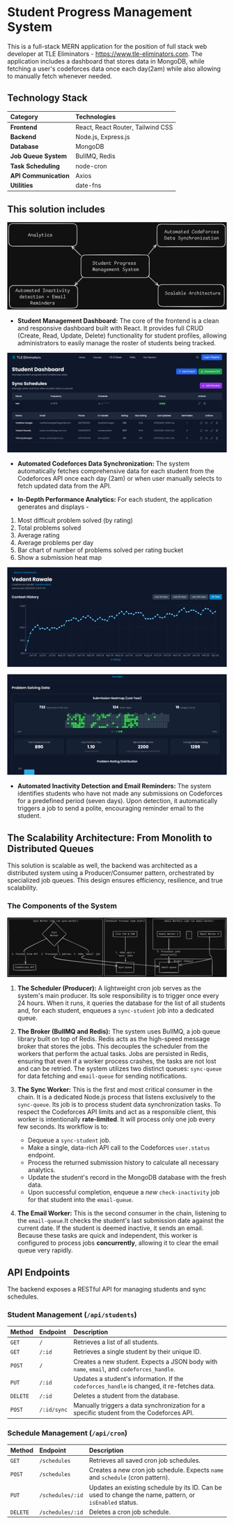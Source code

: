 # Student Progress Management System

This is a full-stack MERN application for the position of full stack web developer at TLE Eliminators - https://www.tle-eliminators.com. The application includes a dashboard that stores data in MongoDB, while fetching a user's codeforces data once each day(2am) while also allowing to manually fetch whenever needed. 


## Technology Stack

| Category             | Technologies                               |
| :------------------- | :----------------------------------------- |
| **Frontend**         | React, React Router, Tailwind CSS          |
| **Backend**          | Node.js, Express.js                        |
| **Database**         | MongoDB                                    |
| **Job Queue System** | BullMQ, Redis                              |
| **Task Scheduling**  | node-cron                                  |
| **API Communication**| Axios                                      |
| **Utilities**        | date-fns                                   |


## This solution includes


![Jist of the solution](jist.png)


*   **Student Management Dashboard:** The core of the frontend is a clean and responsive dashboard built with React. It provides full CRUD (Create, Read, Update, Delete) functionality for student profiles, allowing administrators to easily manage the roster of students being tracked.

  
![Dashboard](dashboard.png)


*   **Automated Codeforces Data Synchronization:** The system automatically fetches comprehensive data for each student from the Codeforces API once each day (2am) or when user manually selects to fetch updated data from the API.




*   **In-Depth Performance Analytics:** For each student, the application generates and displays -
1. Most difficult problem solved (by rating)
2. Total problems solved
3. Average rating
4. Average problems per day
5. Bar chart of number of problems solved per rating bucket
6. Show a submission heat map


![Analytics](analytics-1.png)


![Analytics](analytics-2.png)


*   **Automated Inactivity Detection and Email Reminders:** The system  identifies students who have not made any submissions on Codeforces for a predefined period (seven days). Upon detection, it automatically triggers a job to send a polite, encouraging reminder email to the student. 

## The Scalability Architecture: From Monolith to Distributed Queues

This solution is scalable as well, the backend was architected as a distributed system using a Producer/Consumer pattern, orchestrated by specialized job queues. This design ensures efficiency, resilience, and true scalability.

### The Components of the System


![Scalable](scalable.png)


1.  **The Scheduler (Producer):** A lightweight cron job serves as the system's main producer. Its sole responsibility is to trigger once every 24 hours. When it runs, it queries the database for the list of all students and, for each student, enqueues a `sync-student` job into a dedicated queue. 

2.  **The Broker (BullMQ and Redis):** The system uses BullMQ, a job queue library built on top of Redis. Redis acts as the high-speed message broker that stores the jobs. This decouples the scheduler from the workers that perform the actual tasks. Jobs are persisted in Redis, ensuring that even if a worker process crashes, the tasks are not lost and can be retried. The system utilizes two distinct queues: `sync-queue` for data fetching and `email-queue` for sending notifications.

3.  **The Sync Worker:** This is the first and most critical consumer in the chain. It is a dedicated Node.js process that listens exclusively to the `sync-queue`. Its job is to process student data synchronization tasks. To respect the Codeforces API limits and act as a responsible client, this worker is intentionally **rate-limited**. It will process only one job every few seconds. Its workflow is to:
    *   Dequeue a `sync-student` job.
    *   Make a single, data-rich API call to the Codeforces `user.status` endpoint.
    *   Process the returned submission history to calculate all necessary analytics.
    *   Update the student's record in the MongoDB database with the fresh data.
    *   Upon successful completion, enqueue a *new* `check-inactivity` job for that student into the `email-queue`.

4.  **The Email Worker:** This is the second consumer in the chain, listening to the `email-queue`.It checks the student's last submission date against the current date. If the student is deemed inactive, it sends an email. Because these tasks are quick and independent, this worker is configured to process jobs **concurrently**, allowing it to clear the email queue very rapidly.

## API Endpoints

The backend exposes a RESTful API for managing students and sync schedules.

### Student Management (`/api/students`)

| Method | Endpoint               | Description                                                                                                   |
| :----- | :--------------------- | :------------------------------------------------------------------------------------------------------------ |
| `GET`  | `/`                    | Retrieves a list of all students.                                                                             |
| `GET`  | `/:id`                 | Retrieves a single student by their unique ID.                                                                |
| `POST` | `/`                    | Creates a new student. Expects a JSON body with `name`, `email`, and `codeforces_handle`.                       |
| `PUT`  | `/:id`                 | Updates a student's information. If the `codeforces_handle` is changed, it re-fetches data.                    |
| `DELETE`| `/:id`                 | Deletes a student from the database.                                                                          |
| `POST` | `/:id/sync`            | Manually triggers a data synchronization for a specific student from the Codeforces API.                      |

### Schedule Management (`/api/cron`)

| Method | Endpoint               | Description                                                                                                   |
| :----- | :--------------------- | :------------------------------------------------------------------------------------------------------------ |
| `GET`  | `/schedules`           | Retrieves all saved cron job schedules.                                                                       |
| `POST` | `/schedules`           | Creates a new cron job schedule. Expects `name` and `schedule` (cron pattern).                                |
| `PUT`  | `/schedules/:id`       | Updates an existing schedule by its ID. Can be used to change the name, pattern, or `isEnabled` status.       |
| `DELETE`| `/schedules/:id`       | Deletes a cron job schedule.                                                                                  |

